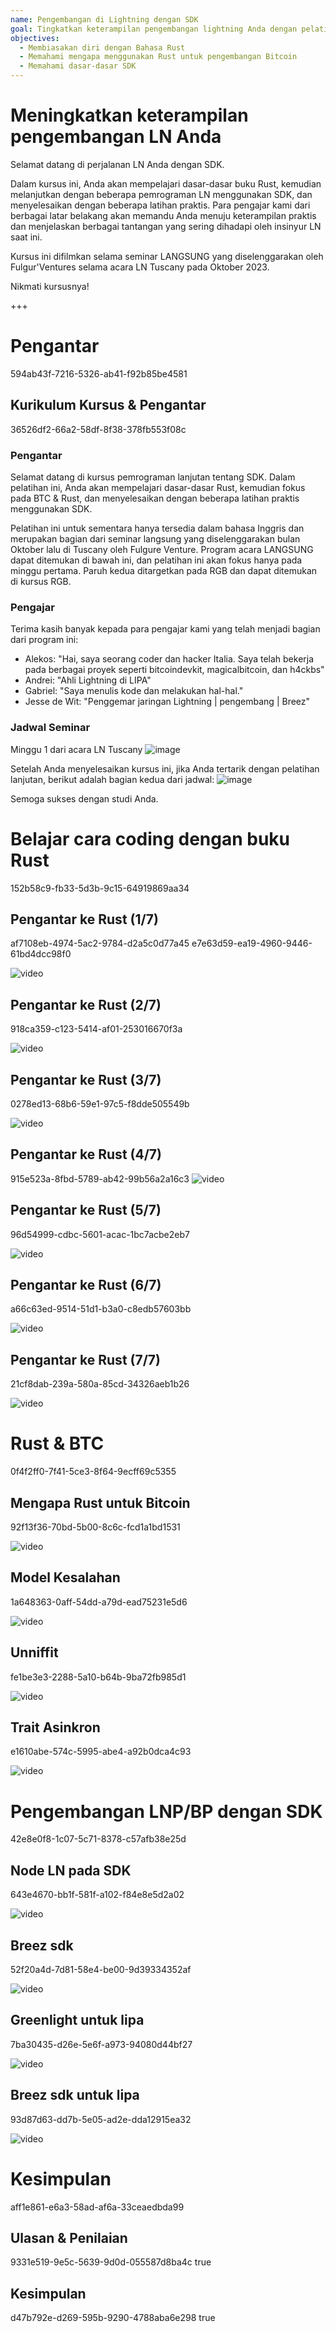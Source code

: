```yaml
---
name: Pengembangan di Lightning dengan SDK
goal: Tingkatkan keterampilan pengembangan lightning Anda dengan pelatihan Rust dan SDK tingkat menengah.
objectives:
  - Membiasakan diri dengan Bahasa Rust
  - Memahami mengapa menggunakan Rust untuk pengembangan Bitcoin
  - Memahami dasar-dasar SDK
---
```


# Meningkatkan keterampilan pengembangan LN Anda

Selamat datang di perjalanan LN Anda dengan SDK.

Dalam kursus ini, Anda akan mempelajari dasar-dasar buku Rust, kemudian melanjutkan dengan beberapa pemrograman LN menggunakan SDK, dan menyelesaikan dengan beberapa latihan praktis. Para pengajar kami dari berbagai latar belakang akan memandu Anda menuju keterampilan praktis dan menjelaskan berbagai tantangan yang sering dihadapi oleh insinyur LN saat ini.

Kursus ini difilmkan selama seminar LANGSUNG yang diselenggarakan oleh Fulgur'Ventures selama acara LN Tuscany pada Oktober 2023.

Nikmati kursusnya!

+++

# Pengantar
<partId>594ab43f-7216-5326-ab41-f92b85be4581</partId>

## Kurikulum Kursus & Pengantar
<chapterId>36526df2-66a2-58df-8f38-378fb553f08c</chapterId>

### Pengantar

Selamat datang di kursus pemrograman lanjutan tentang SDK. Dalam pelatihan ini, Anda akan mempelajari dasar-dasar Rust, kemudian fokus pada BTC & Rust, dan menyelesaikan dengan beberapa latihan praktis menggunakan SDK.

Pelatihan ini untuk sementara hanya tersedia dalam bahasa Inggris dan merupakan bagian dari seminar langsung yang diselenggarakan bulan Oktober lalu di Tuscany oleh Fulgure Venture. Program acara LANGSUNG dapat ditemukan di bawah ini, dan pelatihan ini akan fokus hanya pada minggu pertama. Paruh kedua ditargetkan pada RGB dan dapat ditemukan di kursus RGB.

### Pengajar

Terima kasih banyak kepada para pengajar kami yang telah menjadi bagian dari program ini:

- Alekos: "Hai, saya seorang coder dan hacker Italia. Saya telah bekerja pada berbagai proyek seperti bitcoindevkit, magicalbitcoin, dan h4ckbs"
- Andrei: "Ahli Lightning di LIPA"
- Gabriel: "Saya menulis kode dan melakukan hal-hal."
- Jesse de Wit: "Penggemar jaringan Lightning | pengembang | Breez"

### Jadwal Seminar

Minggu 1 dari acara LN Tuscany
![image](assets/1.webp)

Setelah Anda menyelesaikan kursus ini, jika Anda tertarik dengan pelatihan lanjutan, berikut adalah bagian kedua dari jadwal:
![image](assets/2.webp)

Semoga sukses dengan studi Anda.

# Belajar cara coding dengan buku Rust
<partId>152b58c9-fb33-5d3b-9c15-64919869aa34</partId>

## Pengantar ke Rust (1/7)
<chapterId>af7108eb-4974-5ac2-9784-d2a5c0d77a45</chapterId>
<professorId>e7e63d59-ea19-4960-9446-61bd4dcc98f0</professorId>

![video](https://www.youtube.com/watch?v=aZYhDXE_Gas)

## Pengantar ke Rust (2/7)
<chapterId>918ca359-c123-5414-af01-253016670f3a</chapterId>

![video](https://youtu.be/Xm8eCv4LQPc)

## Pengantar ke Rust (3/7)
<chapterId>0278ed13-68b6-59e1-97c5-f8dde505549b</chapterId>

![video](https://youtu.be/R8NeHvHT0uc)

## Pengantar ke Rust (4/7)
<chapterId>915e523a-8fbd-5789-ab42-99b56a2a16c3</chapterId>
![video](https://youtu.be/et8pKvYiO4c)

## Pengantar ke Rust (5/7)
<chapterId>96d54999-cdbc-5601-acac-1bc7acbe2eb7</chapterId>

![video](https://youtu.be/PxQkVmxOc40)

## Pengantar ke Rust (6/7)
<chapterId>a66c63ed-9514-51d1-b3a0-c8edb57603bb</chapterId>

![video](https://youtu.be/3C6hl9BW-Ho)

## Pengantar ke Rust (7/7)
<chapterId>21cf8dab-239a-580a-85cd-34326aeb1b26</chapterId>

![video](https://youtu.be/SBDcb_AauHM)

# Rust & BTC 
<partId>0f4f2ff0-7f41-5ce3-8f64-9ecff69c5355</partId>

## Mengapa Rust untuk Bitcoin
<chapterId>92f13f36-70bd-5b00-8c6c-fcd1a1bd1531</chapterId>

![video](https://youtu.be/veLj2w6ulpc)

## Model Kesalahan
<chapterId>1a648363-0aff-54dd-a79d-ead75231e5d6</chapterId>

![video](https://youtu.be/X3VKhLtKTRU)

## Unniffit
<chapterId>fe1be3e3-2288-5a10-b64b-9ba72fb985d1</chapterId>

![video](https://youtu.be/zro9GQpJrH0)

## Trait Asinkron
<chapterId>e1610abe-574c-5995-abe4-a92b0dca4c93</chapterId>

![video](https://youtu.be/cz66eTfk0lw)

# Pengembangan LNP/BP dengan SDK
<partId>42e8e0f8-1c07-5c71-8378-c57afb38e25d</partId>

## Node LN pada SDK
<chapterId>643e4670-bb1f-581f-a102-f84e8e5d2a02</chapterId>

![video](https://youtu.be/aEzpxuhLdeo)

## Breez sdk
<chapterId>52f20a4d-7d81-58e4-be00-9d39334352af</chapterId>

![video](https://youtu.be/M3ad9BE6ovo)

## Greenlight untuk lipa
<chapterId>7ba30435-d26e-5e6f-a973-94080d44bf27</chapterId>

![video](https://youtu.be/gKiIPF4apeE)

## Breez sdk untuk lipa
<chapterId>93d87d63-dd7b-5e05-ad2e-dda12915ea32</chapterId>

![video](https://youtu.be/6VaIVvBKjLY)

# Kesimpulan
<partId>aff1e861-e6a3-58ad-af6a-33ceaedbda99</partId>



## Ulasan & Penilaian
<chapterId>9331e519-9e5c-5639-9d0d-055587d8ba4c</chapterId>
<isCourseReview>true</isCourseReview>

## Kesimpulan
<chapterId>d47b792e-d269-595b-9290-4788aba6e298</chapterId>
<isCourseConclusion>true</isCourseConclusion>
